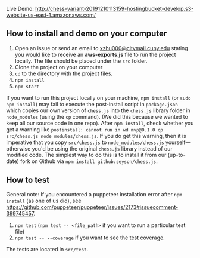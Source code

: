 Live Demo: http://chess-variant-20191210113159-hostingbucket-develop.s3-website-us-east-1.amazonaws.com/

## How to install and demo on your computer

1. Open an issue or send an email to xzhu000@citymail.cuny.edu stating you would like to receive an **aws-exports.js** file to run the project locally. The file should be placed under the `src` folder.
1. Clone the project on your computer
1. `cd` to the directory with the project files.
1. `npm install`
1. `npm start`

If you want to run this project locally on your machine, `npm install` (or `sudo npm install`) may fail to execute the post-install script in `package.json` which copies our own version of `chess.js` into the `chess.js` library folder in `node_modules` (using the `cp` command). (We did this because we wanted to keep all our source code in one repo). After `npm install`, check whether you get a warning like `postinstall: cannot run in wd mvp@0.1.0 cp src/chess.js node modules/chess.js`. If you do get this warning, then it is imperative that you copy `src/chess.js` to `node_modules/chess.js` yourself&mdash;otherwise you'd be using the original `chess.js` library instead of our modified code. The simplest way to do this is to install it from our (up-to-date) fork on Github via `npm install github:seyson/chess.js`.

## How to test

General note: If you encountered a puppeteer installation error after `npm install` (as one of us did), see https://github.com/puppeteer/puppeteer/issues/2173#issuecomment-399745457.

1. `npm test` (`npm test -- <file_path>` if you want to run a particular test file)
1. `npm test -- --coverage` if you want to see the test coverage.

The tests are located in `src/test`.
